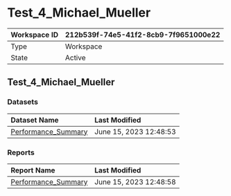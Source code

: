 



# Test_4_Michael_Mueller

|Workspace ID|212b539f-74e5-41f2-8cb9-7f9651000e22|
| :--- | :--- |
|Type|Workspace|
|State|Active|

## Test_4_Michael_Mueller

### Datasets

|Dataset Name|Last Modified|
| :--- | :--- |
|[Performance_Summary](../Datasets/Performance_Summary.md)|June 15, 2023 12:48:53|

### Reports

|Report Name|Last Modified|
| :--- | :--- |
|[Performance_Summary](../Reports/Performance_Summary.md)|June 15, 2023 12:48:58|
